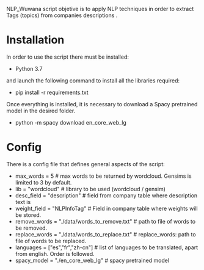 NLP_Wuwana script objetive is to apply NLP techniques in order to extract Tags (topics) from  companies descriptions . 

# Installation

In order to use the script there must be installed:

- Python 3.7

and launch the following command to install all the libraries required:

- pip install -r requirements.txt

Once everything is installed, it is necessary to download a Spacy pretrained model in the desired folder.

- python -m spacy download en_core_web_lg


# Config

There is a config file that defines general aspects of the script:

- max_words = 5 # max words to be returned by wordcloud. Gensims is limited to 3 by default.
- lib = "wordcloud" # library to be used (wordcloud / gensim)
- desc_field = "description" # field from company table where description text is
- weight_field = "NLPInfoTag" # Field in company table where weights will be stored.
- remove_words = "./data/words_to_remove.txt" # path to file of words to be removed.        
- replace_words = "./data/words_to_replace.txt" # replace_words: path to file of words to be replaced.
- languages = ["es","fr","zh-cn"] # list of languages to be translated, apart from english. Order is followed.
- spacy_model = "./en_core_web_lg" # spacy pretrained model
